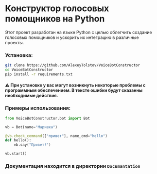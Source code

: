 # Конструктор голосовых помощников на Python 

Этот проект разработан на языке Python с целью облегчить создание голосовых помощников и ускорить их интеграцию в различные проекты.


### Установка:

``` bash
git clone https://github.com/AlexeyTolstov/VoiceBotConstructor
cd VoiceBotConstructor
pip install -r requirements.txt
```

#### ⚠ При установке у вас могут возникнуть некоторые проблемы с программным обеспечением. В тексте ошибки будут сказанны необходимые действия.

### Примеры использования:

``` python
from VoiceBotConstructor.bot import Bot

vb = Bot(name="Маришка")

@vb.check_command(["привет"], name_cmd="hello")
def hello():
    vb.say("Привет!")

vb.start()
```

### Документация находится в директории `Documantation`
